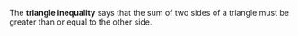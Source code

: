The **triangle inequality** says that the sum of two sides of a triangle must be greater than or equal to the other side.